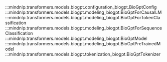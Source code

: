 :::mindnlp.transformers.models.biogpt.configuration_biogpt.BioGptConfig
:::mindnlp.transformers.models.biogpt.modeling_biogpt.BioGptForCausalLM
:::mindnlp.transformers.models.biogpt.modeling_biogpt.BioGptForTokenClassification
:::mindnlp.transformers.models.biogpt.modeling_biogpt.BioGptForSequenceClassification
:::mindnlp.transformers.models.biogpt.modeling_biogpt.BioGptModel
:::mindnlp.transformers.models.biogpt.modeling_biogpt.BioGptPreTrainedModel
:::mindnlp.transformers.models.biogpt.tokenization_biogpt.BioGptTokenizer